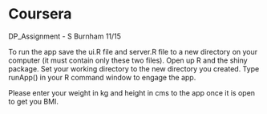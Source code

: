 # Coursera
DP_Assignment - S Burnham 11/15



To run the app save the ui.R file and server.R file to a new directory on your computer (it must contain only these two files). Open up R and the shiny package. Set your working directory to the new directory you created. Type runApp() in your R command window to engage the app.


Please enter your weight in kg and height in cms to the app once it is open to get you BMI.

